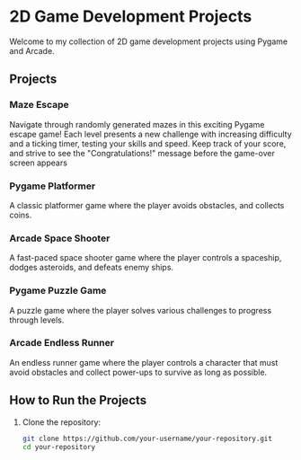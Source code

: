 # 2D Game Development Projects

Welcome to my collection of 2D game development projects using Pygame and Arcade.

## Projects

### Maze Escape 

Navigate through randomly generated mazes in this exciting Pygame escape game! Each level presents a new challenge with increasing difficulty and a ticking timer, testing your skills and speed. Keep track of your score, and strive to see the "Congratulations!" message before the game-over screen appears

### Pygame Platformer

A classic platformer game where the player avoids obstacles, and collects coins.

### Arcade Space Shooter

A fast-paced space shooter game where the player controls a spaceship, dodges asteroids, and defeats enemy ships.

### Pygame Puzzle Game

A puzzle game where the player solves various challenges to progress through levels.

### Arcade Endless Runner

An endless runner game where the player controls a character that must avoid obstacles and collect power-ups to survive as long as possible.

## How to Run the Projects

1. Clone the repository:
   ```sh
   git clone https://github.com/your-username/your-repository.git
   cd your-repository
